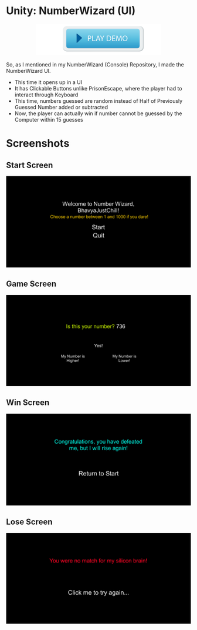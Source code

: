 # Unity: NumberWizard (UI)
<p align="center">
  <a href="https://simmer.io/@bhavyajustchill/number-wizard-ui"><img height=85px src="screenshots/final_playDemoBtn.png" /></a></p>

So, as I mentioned in my NumberWizard (Console) Repository, I made the NumberWizard UI.
<ul>
<li>This time it opens up in a UI</li>
<li>It has Clickable Buttons unlike PrisonEscape, where the player had to interact through Keyboard</li>
<li>This time, numbers guessed are random instead of Half of Previously Guessed Number added or subtracted</li>
<li>Now, the player can actually win if number cannot be guessed by the Computer within 15 guesses</li>
</ul>

# Screenshots

<h2>Start Screen</h2>

<img src="screenshots/UINumberWizard1.png" />

<h2>Game Screen</h2>

<img src="screenshots/UINumberWizard2.png" />

<h2>Win Screen</h2>

<img src="screenshots/UINumberWizard3.png" />

<h2>Lose Screen</h2>

<img src="screenshots/UINumberWizard4.png" />
